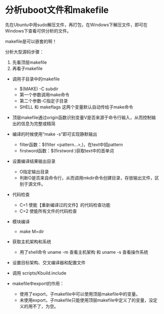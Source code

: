 # 分析uboot文件和makefile

先在Ubuntu中用sudo解压文件，再打包，在Windows下解压文件，即可在Windows下查看可供分析的文件。

makefile是可以嵌套的啊！

分析大型源码步骤：
1. 先看顶层makefile
2. 再看子makefile

- 调用子目录中的makefile
  - $(MAKE) -C subdir
  - 第一个参数调用make命令
  - 第二个参数-C指定子目录
  - SHELL 和 makeflags 这两个变量默认自动传给子make命令
- 顶层makefile通过origin函数识别变量V是否来源于命令行输入，从而控制输出的信息为完整或精简
- 编译的时候使用“make -s”即可实现静默输出
  - filter函数：$(filter <pattern...>,<text>)，在text中招pattern
  - firstword函数：$(firstword <text>)获取text中的首单词
- 设置编译结果输出目录
  - O指定输出目录
  - 判断O是否来自命令行，从而调用mkdir命令创建目录，存放输出文件，区别于源文件。
- 代码检查
  - C=1 使能【重新编译过的文件】的代码检查功能
  - C=2 使能所有文件的代码检查
- 模块编译
  - make M=dir
- 获取主机架构和系统
  - 用了shell命令 uname -m 查看主机架构 和 uname -s 查看操作系统
- 设置目标架构、交叉编译器和配置文件
- 调用 scripts/Kbuild.include


- makefile中export的作用：
  - 使用了export，子makefile中可以使用顶层makefile中的变量。
  - 未使用export，子makefile只能使用顶层makefile中定义了的变量，没定义的用不了，为空。